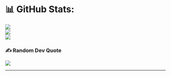 # 📊 GitHub Stats:
![](https://github-readme-stats.vercel.app/api?username=YooInseo&theme=dark&hide_border=false&include_all_commits=false&count_private=false)<br/>
![](https://github-readme-streak-stats.herokuapp.com/?user=YooInseo&theme=dark&hide_border=false)<br/>
![](https://github-readme-stats.vercel.app/api/top-langs/?username=YooInseo&theme=dark&hide_border=false&include_all_commits=false&count_private=false&layout=compact)

### ✍️ Random Dev Quote
![](https://quotes-github-readme.vercel.app/api?type=horizontal&theme=radical)

---
